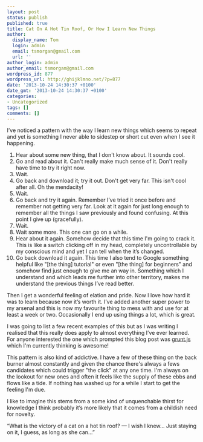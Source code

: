 ```yaml
---
layout: post
status: publish
published: true
title: Cat On A Hot Tin Roof, Or How I Learn New Things
author:
  display_name: Tom
  login: admin
  email: tsmorgan@gmail.com
  url: ''
author_login: admin
author_email: tsmorgan@gmail.com
wordpress_id: 877
wordpress_url: http://ghijklmno.net/?p=877
date: '2013-10-24 14:30:37 +0100'
date_gmt: '2013-10-24 14:30:37 +0100'
categories:
- Uncategorized
tags: []
comments: []
---
```

<!-- more -->

<p>I&#8217;ve noticed a pattern with the way I learn new things which seems to repeat and yet is something I never able to sidestep or short cut even when I see it happening.</p>
<!-- more -->
<ol>
	<li>Hear about some new thing, that I don't know about. It sounds cool.</li>
	<li>Go and read about it. Can't really make much sense of it. Don't really have time to try it right now.</li>
	<li>Wait.</li>
	<li>Go back and download it; try it out. Don't get very far. This isn't cool after all. Oh the mendacity!</li>
	<li>Wait.</li>
	<li>Go back and try it again. Remember I&#8217;ve tried it once before and remember not getting very far. Look at it again for just long enough to remember all the things I saw previously and found confusing. At this point I give up (gracefully).</li>
	<li>Wait.</li>
	<li>Wait some more. This one can go on a while.</li>
	<li>Hear about it again. Somehow decide that this time I'm going to crack it. This is like a switch clicking off in my head, completely uncontrollable by my conscious mind and yet I can tell when the it&#8217;s changed.</li>
	<li>Go back download it again. This time I also tend to Google something helpful like "[the thing] tutorial" or even "[the thing] for beginners" and somehow find just enough to give me an way in. Something which I understand and which leads me further into other territory, makes me understand the previous things I&#8217;ve read better.</li>
</ol>
<p>Then I get a wonderful feeling of elation and pride. Now I love how hard it was to learn because now it&#8217;s worth it. I&#8217;ve added another super power to my arsenal and this is now my favourite thing to mess with and use for at least a week or two. Occasionally I end up using things a lot, which is great.</p>

<p>I was going to list a few recent examples of this but as I was writing I realised that this really does apply to almost everything I&#8217;ve ever learned. For anyone interested the one which prompted this blog post was <a href="http://gruntjs.com/">grunt.js</a> which I'm currently thinking is awesome!</p>

<p>This pattern is also kind of addictive. I have a few of these thing on the back burner almost constantly and given the chance there's always a fews candidates which could trigger "the click" at any one time. I'm always on the lookout for new ones and often it feels like the supply of these ebbs and flows like a tide. If nothing has washed up for a while I start to get the feeling I'm due.</p>

<p>I like to imagine this stems from a some kind of unquenchable thirst for knowledge I think probably it&#8217;s more likely that it comes from a childish need for novelty.</p>

<p>&ldquo;What is the victory of a cat on a hot tin roof? &mdash; I wish I knew... Just staying on it, I guess, as long as she can...&rdquo;</p>

